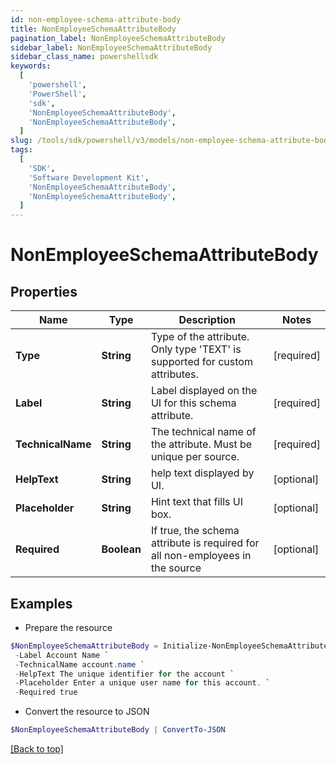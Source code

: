 ```yaml
---
id: non-employee-schema-attribute-body
title: NonEmployeeSchemaAttributeBody
pagination_label: NonEmployeeSchemaAttributeBody
sidebar_label: NonEmployeeSchemaAttributeBody
sidebar_class_name: powershellsdk
keywords:
  [
    'powershell',
    'PowerShell',
    'sdk',
    'NonEmployeeSchemaAttributeBody',
    'NonEmployeeSchemaAttributeBody',
  ]
slug: /tools/sdk/powershell/v3/models/non-employee-schema-attribute-body
tags:
  [
    'SDK',
    'Software Development Kit',
    'NonEmployeeSchemaAttributeBody',
    'NonEmployeeSchemaAttributeBody',
  ]
---
```


# NonEmployeeSchemaAttributeBody

## Properties

| Name | Type | Description | Notes |
| --- | --- | --- | --- |
| **Type** | **String** | Type of the attribute. Only type 'TEXT' is supported for custom attributes. | [required] |
| **Label** | **String** | Label displayed on the UI for this schema attribute. | [required] |
| **TechnicalName** | **String** | The technical name of the attribute. Must be unique per source. | [required] |
| **HelpText** | **String** | help text displayed by UI. | [optional] |
| **Placeholder** | **String** | Hint text that fills UI box. | [optional] |
| **Required** | **Boolean** | If true, the schema attribute is required for all non-employees in the source | [optional] |

## Examples

- Prepare the resource

```powershell
$NonEmployeeSchemaAttributeBody = Initialize-NonEmployeeSchemaAttributeBody  -Type TEXT `
 -Label Account Name `
 -TechnicalName account.name `
 -HelpText The unique identifier for the account `
 -Placeholder Enter a unique user name for this account. `
 -Required true
```

- Convert the resource to JSON

```powershell
$NonEmployeeSchemaAttributeBody | ConvertTo-JSON
```

[[Back to top]](#)
